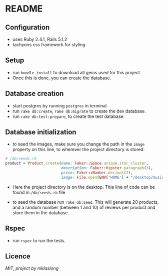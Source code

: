 # README

## Configuration
  * uses Ruby 2.4.1, Rails 5.1.2
  * tachyons css framework for styling

## Setup
  * run `bundle install` to download all gems used for this project.
  * Once this is done, you can create the database.

## Database creation
  * start postgres by running `postgres` in terminal.
  * run `rake db:create`, `rake db:migrate` to create the dev database.
  * run `rake db:test:prepare`, to create the test database.

## Database initialization
  * to seed the images, make sure you change the path in the `image` property on this line, to wherever the project directory is stored: 
  
  ```ruby
  # /db/seeds.rb
  product = Product.create(name: Faker::Space.unique.star_cluster, 
                           description: Faker::Hipster.paragraph(3), 
                           price: Faker::Number.decimal(2), 
                           image: File.open(ENV['HOME'] + "/desktop/music_store/public/seed_images/#{i}.jpg"))
  ``` 
  
  * Here the project directory is on the desktop. Thie line of code can be found in `/db/seeds.rb` file 

  * to seed the database run `rake db:seed`. This will generate 20 products, and a random number (between 1 and 10) of reviews per product and store them in the database.

## Rspec
  * run `rspec` to run the tests.

## Licence
  _MIT, project by niklaslong_